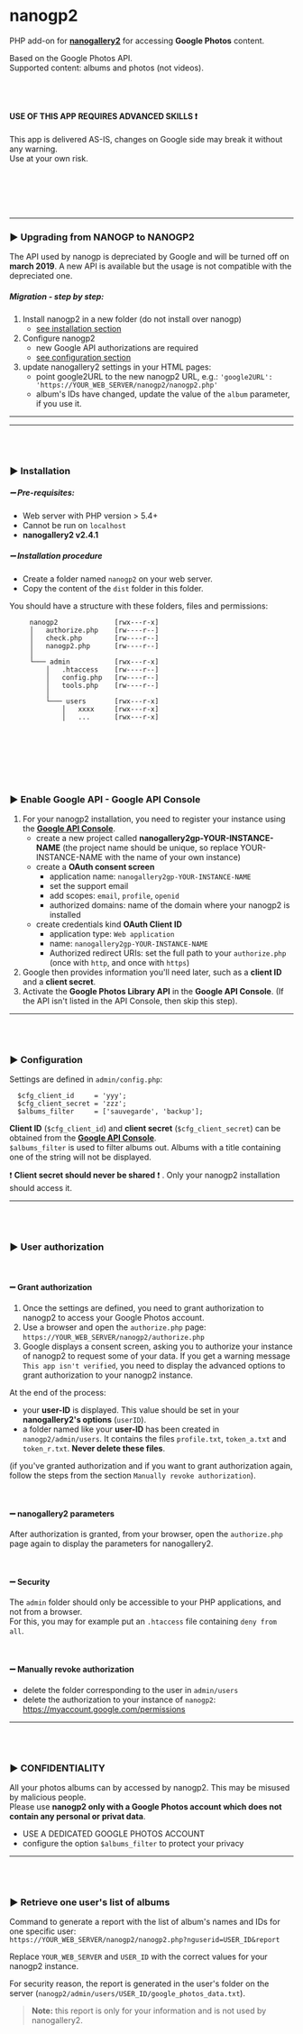 # nanogp2

PHP add-on for <b>[nanogallery2](https://github.com/nanostudio-org/nanogallery2)</b> for accessing **Google Photos** content.   
  
Based on the Google Photos API.  
Supported content: albums and photos (not videos).  
  
&nbsp;    
&nbsp;    
#### USE OF THIS APP REQUIRES ADVANCED SKILLS :exclamation:
This app is delivered AS-IS, changes on Google side may break it without any warning.  
Use at your own risk.  

&nbsp;    
&nbsp;    
---
---
### :arrow_forward: Upgrading from NANOGP to NANOGP2
The API used by nanogp is depreciated by Google and will be turned off on **march 2019**.
A new API is available but the usage is not compatible with the depreciated one.

##### Migration - step by step:
1. Install nanogp2 in a new folder (do not install over nanogp)  
    - [see installation section](#arrow_forward-installation)  
2. Configure nanogp2  
    - new Google API authorizations are required
    - [see configuration section](#arrow_forward-configuration)
3. update nanogallery2 settings in your HTML pages:  
   - point google2URL to the new nanogp2 URL, e.g.: `'google2URL': 'https://YOUR_WEB_SERVER/nanogp2/nanogp2.php'`
   - album's IDs have changed, update the value of the `album` parameter, if you use it.

---
---
&nbsp;    
&nbsp;    

### :arrow_forward: Installation

##### :heavy_minus_sign: Pre-requisites:
- Web server with PHP version > 5.4+  
- Cannot be run on `localhost`  
- **nanogallery2 v2.4.1**


##### :heavy_minus_sign: Installation procedure  

- Create a folder named `nanogp2` on your web server.
- Copy the content of the `dist` folder in this folder.

You should have a structure with these folders, files and permissions:
```
     nanogp2              [rwx---r-x]
     │   authorize.php    [rw----r--]
     │   check.php        [rw----r--]
     │   nanogp2.php      [rw----r--]
     │
     └─── admin           [rwx---r-x]
         │   .htaccess    [rw----r--]
         │   config.php   [rw----r--]
         │   tools.php    [rw----r--]
         │
         └─── users       [rwx---r-x]
             │   xxxx     [rwx---r-x]
             │   ...      [rwx---r-x]
```
  &nbsp;  
---

&nbsp;    
&nbsp;    

### :arrow_forward: Enable Google API - Google API Console

1. For your nanogp2 installation, you need to register your instance using the <b>[Google API Console](https://console.developers.google.com/)</b>.
    - create a new project called **nanogallery2gp-YOUR-INSTANCE-NAME** (the project name should be unique, so replace YOUR-INSTANCE-NAME with the name of your own instance)
    - create a **OAuth consent screen**
      - application name: `nanogallery2gp-YOUR-INSTANCE-NAME`
      - set the support email
      - add scopes: `email`, `profile`, `openid`
      - authorized domains: name of the domain where your nanogp2 is installed
    - create credentials kind **OAuth Client ID**
      - application type: `Web application`
      - name: `nanogallery2gp-YOUR-INSTANCE-NAME`
      - Authorized redirect URIs: set the full path to your `authorize.php` (once with `http`, and once with `https`)
2. Google then provides information you'll need later, such as a **client ID** and a **client secret**.
3. Activate the **Google Photos Library API** in  the **Google API Console**. (If the API isn't listed in the API Console, then skip this step).

---

&nbsp;    
&nbsp;    

### :arrow_forward: Configuration


Settings are defined in `admin/config.php`:
  
```
  $cfg_client_id     = 'yyy';
  $cfg_client_secret = 'zzz';
  $albums_filter     = ['sauvegarde', 'backup'];
```
  
**Client ID** (`$cfg_client_id`) and **client secret** (`$cfg_client_secret`) can be obtained from the <b>[Google API Console](https://console.developers.google.com/)</b>.  
`$albums_filter` is used to filter albums out. Albums with a title containing one of the string will not be displayed.
    
  
:heavy_exclamation_mark: **Client secret should never be shared** :heavy_exclamation_mark: . Only your nanogp2 installation should access it.  
  
  
---

&nbsp;    
&nbsp;    

### :arrow_forward: User authorization


&nbsp;    
#### :heavy_minus_sign: Grant authorization

1. Once the settings are defined, you need to grant authorization to nanogp2 to access your Google Photos account.  
2. Use a browser and open the `authorize.php` page: `https://YOUR_WEB_SERVER/nanogp2/authorize.php`  
3. Google displays a consent screen, asking you to authorize your instance of nanogp2 to request some of your data.
If you get a warning message `This app isn't verified`, you need to display the advanced options to grant authorization to your nanogp2 instance.  

At the end of the process:
- your **user-ID** is displayed. This value should be set in your **nanogallery2's options** (`userID`).  
- a folder named like your **user-ID** has been created in `nanogp2/admin/users`. It contains the files `profile.txt`, `token_a.txt` and `token_r.txt`.  **Never delete these files**.  
    
(if you've granted authorization and if you want to grant authorization again, follow the steps from the section `Manually revoke authorization`).
  
  
&nbsp;    
#### :heavy_minus_sign: nanogallery2 parameters

After authorization is granted, from your browser, open the `authorize.php` page again to display the parameters for nanogallery2.

&nbsp;    
#### :heavy_minus_sign: Security  

The `admin` folder should only be accessible to your PHP applications, and not from a browser.  
For this, you may for example put an `.htaccess` file containing `deny from all`.

&nbsp;    
#### :heavy_minus_sign: Manually revoke authorization  
- delete the folder corresponding to the user in `admin/users`
- delete the authorization to your instance of `nanogp2`: https://myaccount.google.com/permissions

---

&nbsp;    
&nbsp;    

### :arrow_forward: CONFIDENTIALITY

All your photos albums can by accessed by nanogp2. This may be misused by malicious people.  
Please use **nanogp2 only with a Google Photos account which does not contain any personal or privat data**.  
  
- USE A DEDICATED GOOGLE PHOTOS ACCOUNT
- configure the option `$albums_filter` to protect your privacy

---

&nbsp;    
&nbsp;    

### :arrow_forward: Retrieve one user's list of albums

Command to generate a report with the list of album's names and IDs for one specific user:  
`https://YOUR_WEB_SERVER/nanogp2/nanogp2.php?nguserid=USER_ID&report`  
  
Replace `YOUR_WEB_SERVER` and `USER_ID` with the correct values for your nanogp2 instance.

For security reason, the report is generated in the user's folder on the server (`nanogp2/admin/users/USER_ID/google_photos_data.txt`).  
  
> **Note:** this report is only for your information and is not used by nanogallery2.
